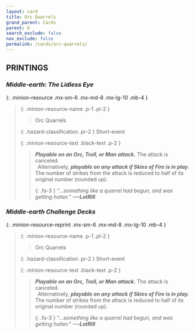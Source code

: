 ```yaml
---
layout: card
title: Orc Quarrels
grand_parent: Cards
parent: O
search_exclude: false
nav_exclude: false
permalink: /cards/orc-quarrels/
---
```


## PRINTINGS


### _Middle-earth: The Lidless Eye_

{: .minion-resource .mx-sm-6 .mx-md-8 .mx-lg-10 .mb-4 }
> {: .minion-resource-name .p-1 .pl-2 }
> > <div class="hazard-mp"></div>
> > <div class="card-name">Orc Quarrels</div>
>
> {: .hazard-classification .pr-2 }
> Short-event
>
> {: .minion-resource-text .black-text .p-2 }
> > ***Playable on an Orc, Troll, or Man attack.*** The attack is canceled.  <br>&ensp;Alternatively, ***playable on any attack if Skies of Fire is in play.*** The number of strikes from the attack is reduced to half of its original number (rounded up).   
> > 
> > {: .fs-3 } 
> > _“...something like a quarrel had begun, and was getting hotter."_ ***---&#65279;LotRIII*** 
> 

### _Middle-earth Challenge Decks_

{: .minion-resource-reprint .mx-sm-6 .mx-md-8 .mx-lg-10 .mb-4 }
> {: .minion-resource-name .p-1 .pl-2 }
> > <div class="hazard-mp"></div>
> > <div class="card-name">Orc Quarrels</div>
>
> {: .hazard-classification .pr-2 }
> Short-event
>
> {: .minion-resource-text .black-text .p-2 }
> > ***Playable on an Orc, Troll, or Man attack.*** The attack is canceled.  <br>&ensp;Alternatively, ***playable on any attack if Skies of Fire is in play.*** The number of strikes from the attack is reduced to half of its original number (rounded up).   
> > 
> > {: .fs-3 } 
> > _“...something like a quarrel had begun, and was getting hotter."_ ***---&#65279;LotRIII*** 
> 
